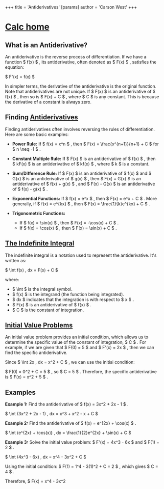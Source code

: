 +++
 title = 'Antiderivatives'
[params]
	author = 'Carson West'
+++
# [Calc home](./../calc-home/)

## What is an Antiderivative?

An antiderivative is the reverse process of differentiation.  If we have a function  $ f(x) $ , its antiderivative, often denoted as  $ F(x) $ , satisfies the equation:

 $ F'(x) = f(x) $ 

In simpler terms, the derivative of the antiderivative is the original function.  Note that antiderivatives are not unique. If  $ F(x) $  is an antiderivative of  $ f(x) $ , then so is  $ F(x) + C $ , where  $ C $  is any constant. This is because the derivative of a constant is always zero.


## Finding [Antiderivatives](./../antiderivatives/) 
Finding antiderivatives often involves reversing the rules of differentiation.  Here are some basic examples:

* **Power Rule:** If  $ f(x) = x^n $ , then  $ F(x) = \frac{x^{n+1}}{n+1} + C $  for  $ n \neq -1 $ .

* **Constant Multiple Rule:** If  $ F(x) $  is an antiderivative of  $ f(x) $ , then  $ kF(x) $  is an antiderivative of  $ kf(x) $ , where  $ k $  is a constant.

* **Sum/Difference Rule:** If  $ F(x) $  is an antiderivative of  $ f(x) $  and  $ G(x) $  is an antiderivative of  $ g(x) $ , then  $ F(x) + G(x) $  is an antiderivative of  $ f(x) + g(x) $ , and  $ F(x) - G(x) $  is an antiderivative of  $ f(x) - g(x) $ .


* **Exponential Functions:** If  $ f(x) = e^x $ , then  $ F(x) = e^x + C $ .  More generally, if  $ f(x) = e^{kx} $ , then  $ F(x) = \frac{1}{k}e^{kx} + C $ .

* **Trigonometric Functions:**
    * If  $ f(x) = \sin(x) $ , then  $ F(x) = -\cos(x) + C $ .
    * If  $ f(x) = \cos(x) $ , then  $ F(x) = \sin(x) + C $ .


## [The Indefinite Integral](./../the-indefinite-integral/)

The indefinite integral is a notation used to represent the antiderivative.  It's written as:

 $ \int f(x) \, dx = F(x) + C $ 

where:

*  $ \int $  is the integral symbol.
*  $ f(x) $  is the integrand (the function being integrated).
*  $ dx $  indicates that the integration is with respect to  $ x $ .
*  $ F(x) $  is an antiderivative of  $ f(x) $ .
*  $ C $  is the constant of integration.


## [Initial Value Problems](./../initial-value-problems/)

An initial value problem provides an initial condition, which allows us to determine the specific value of the constant of integration,  $ C $ .  For example, if we are given that  $ F(0) = 5 $  and  $ F'(x) = 2x $ , then we can find the specific antiderivative.

Since  $ \int 2x \, dx = x^2 + C $ , we can use the initial condition:

 $ F(0) = 0^2 + C = 5 $ , so  $ C = 5 $ .  Therefore, the specific antiderivative is  $ F(x) = x^2 + 5 $ .


##  Examples

**Example 1:** Find the antiderivative of  $ f(x) = 3x^2 + 2x - 1 $ .

 $ \int (3x^2 + 2x - 1) \, dx = x^3 + x^2 - x + C $ 


**Example 2:** Find the antiderivative of  $ f(x) = e^{2x} + \cos(x) $ .

 $ \int (e^{2x} + \cos(x)) \, dx = \frac{1}{2}e^{2x} + \sin(x) + C $ 


**Example 3:** Solve the initial value problem:  $ F'(x) = 4x^3 - 6x $  and  $ F(1) = 2 $ .

 $ \int (4x^3 - 6x) \, dx = x^4 - 3x^2 + C $ 

Using the initial condition:  $ F(1) = 1^4 - 3(1)^2 + C = 2 $ , which gives  $ C = 4 $ .

Therefore,  $ F(x) = x^4 - 3x^2